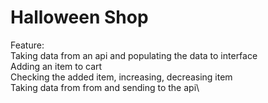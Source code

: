 # Halloween Shop

Feature: \
    Taking data from an api and populating the data to interface\
    Adding an item to cart \
    Checking the added item, increasing, decreasing item\
    Taking data from from and sending to the api\
